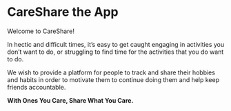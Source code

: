 # CareShare the App

Welcome to CareShare!

In hectic and difficult times, it’s easy to get caught engaging in
activities you don’t want to do, or struggling to find time for the activities that you do want to do.

We wish to provide a platform for people to track and share their
hobbies and habits in order to motivate them to continue doing them and help keep friends accountable.

**With Ones You Care, Share What You Care.**

